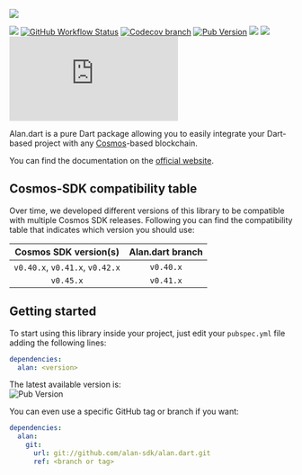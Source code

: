 ![](.img/cover.png)

[![](https://img.shields.io/badge/docs-online-brightgreen)](https://alan-sdk.github.io/alan.dart/)
[![GitHub Workflow Status](https://img.shields.io/github/workflow/status/alan-sdk/alan.dart/Test)](https://github.com/alan-sdk/alan.dart/actions)
[![Codecov branch](https://img.shields.io/codecov/c/github/alan-sdk/alan.dart/main)](https://codecov.io/gh/alan-sdk/alan.dart/branch/main)
[![Pub Version](https://img.shields.io/pub/v/alan)](https://pub.dev/packages/alan)
[![](https://img.shields.io/badge/cosmos-stargate-blueviolet)](https://github.com/cosmos/cosmos-sdk/releases)
[![](https://img.shields.io/badge/compatible-flutter-blue)](https://flutter.dev)
[![GitHub](https://img.shields.io/github/license/alan-sdk/alan.dart)](https://github.com/alan-sdk/alan.dart/blob/main/LICENSE)

Alan.dart is a pure Dart package allowing you to easily integrate your Dart-based project with any [Cosmos](https://cosmos.network)-based blockchain.  

You can find the documentation on the [official website](https://alan-sdk.github.io/alan.dart/). 

## Cosmos-SDK compatibility table
Over time, we developed different versions of this library to be compatible with multiple Cosmos SDK releases. Following you can find the compatibility table that indicates which version you should use: 

|      Cosmos SDK version(s)      | Alan.dart branch | 
|:-------------------------------:|:----------------:|
| `v0.40.x`, `v0.41.x`, `v0.42.x` |    `v0.40.x`     |
|            `v0.45.x`            |    `v0.41.x`     |

## Getting started
To start using this library inside your project, just edit your `pubspec.yml` file adding the following lines: 

```yaml
dependencies:
  alan: <version>
```

The latest available version is:  
![Pub Version](https://img.shields.io/pub/v/alan)

You can even use a specific GitHub tag or branch if you want: 

```yaml
dependencies:
  alan:
    git:
      url: git://github.com/alan-sdk/alan.dart.git
      ref: <branch or tag>
```
